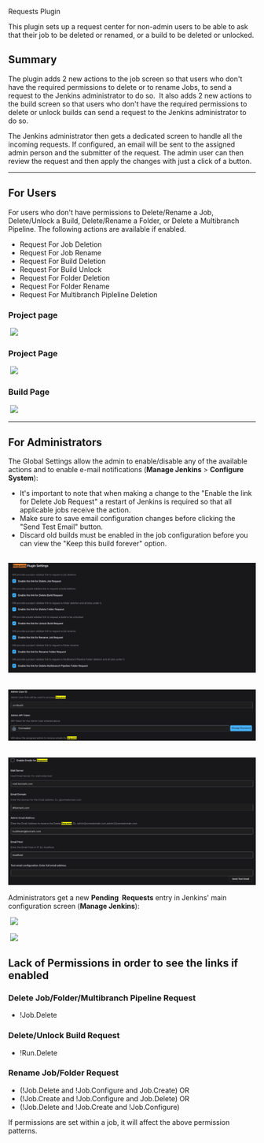 Requests Plugin

This plugin sets up a request center for non-admin users to be able to
ask that their job to be deleted or renamed, or a build to be deleted or
unlocked.

## Summary

The plugin adds 2 new actions to the job screen so that users who don't
have the required permissions to delete or to rename Jobs, to send a
request to the Jenkins administrator to do so.  It also adds 2 new
actions to the build screen so that users who don't have the required
permissions to delete or unlock builds can send a request to the Jenkins
administrator to do so. 

  
The Jenkins administrator then gets a dedicated screen to handle all the
incoming requests. If configured, an email will be sent to the assigned
admin person and the submitter of the request. The admin user can then
review the request and then apply the changes with just a click of a
button.

------------------------------------------------------------------------

## For Users

For users who don't have permissions to Delete/Rename a Job,
Delete/Unlock a Build, Delete/Rename a Folder, or Delete a Multibranch Pipeline. The following actions are
available if enabled.

-   Request For Job Deletion
- 	Request For Job Rename
-   Request For Build Deletion
-   Request For Build Unlock
-   Request For Folder Deletion
- 	Request For Folder Rename
- 	Request For Multibranch Pipleline Deletion

  

### Project page
 ![](docs/images/jobAction.png)
### Project Page
 ![](docs/images/renameJob.png)
### Build Page
 ![](docs/images/build-page.png)

  

------------------------------------------------------------------------

## For Administrators

The Global Settings allow the admin to enable/disable any of the available
actions and to enable e-mail notifications (**Manage
Jenkins** \> **Configure System**):

-   It's important to note that when making a change to the "Enable the
    link for Delete Job Request" a restart of Jenkins is required so
    that all applicable jobs receive the action.
-   Make sure to save email configuration changes before clicking the
    "Send Test Email" button.
-   Discard old builds must be enabled in the job configuration before
    you can view the "Keep this build forever" option.

  

 ![](docs/images/Configure_system1.png)

 ![](docs/images/configure_system2.png)

 ![](docs/images/configure_system3.png)
  
Administrators get a new **Pending  Requests** entry in Jenkins' main
configuration screen (**Manage Jenkins**):  

 ![](docs/images/pendingRequets.png)


 ![](docs/images/pendingRequestPage.png)



Lack of Permissions in order to see the links if enabled
---
### Delete Job/Folder/Multibranch Pipeline Request       
- !Job.Delete


### Delete/Unlock Build Request

- !Run.Delete


### Rename Job/Folder Request       
- (!Job.Delete and !Job.Configure and Job.Create) OR
- (!Job.Create and !Job.Configure and Job.Delete) OR
- (!Job.Delete and !Job.Create and !Job.Configure)

If permissions are set within a job, it will affect the above permission patterns.

  

  
